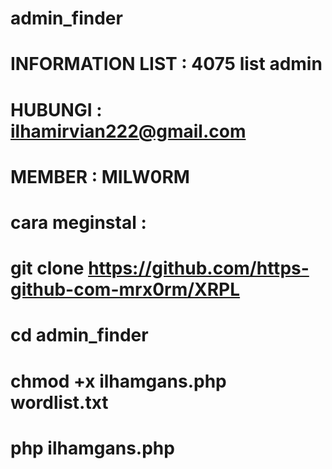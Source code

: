 # admin_finder
# INFORMATION LIST : 4075 list admin
# HUBUNGI : ilhamirvian222@gmail.com
# MEMBER : MILW0RM

# cara meginstal :
# git clone https://github.com/https-github-com-mrx0rm/XRPL
# cd admin_finder
# chmod +x ilhamgans.php wordlist.txt
# php ilhamgans.php
